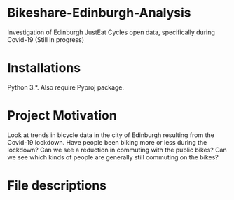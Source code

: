 # Bikeshare-Edinburgh-Analysis
Investigation of Edinburgh JustEat Cycles open data, specifically during Covid-19
(Still in progress)

# Installations
Python 3.\*. Also require Pyproj package.

# Project Motivation
Look at trends in bicycle data in the city of Edinburgh resulting from the Covid-19 lockdown. 
Have people been biking more or less during the lockdown?
Can we see a reduction in commuting with the public bikes?
Can we see which kinds of people are generally still commuting on the bikes?

# File descriptions

